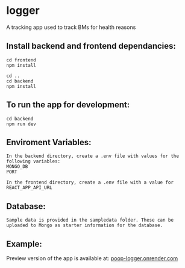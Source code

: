# logger
A tracking app used to track BMs for health reasons

## Install backend and frontend dependancies:

```
cd frontend
npm install
```

```
cd ..
cd backend
npm install
```


## To run the app for development:

```
cd backend
npm run dev
```

## Enviroment Variables:
```
In the backend directory, create a .env file with values for the following variables:
MONGO_DB
PORT

In the frontend directory, create a .env file with a value for 
REACT_APP_API_URL 
```

## Database:
```
Sample data is provided in the sampledata folder. These can be uploaded to Mongo as starter information for the database. 
```

## Example:

Preview version of the app is available at:
[poop-logger.onrender.com](https://poop-logger.onrender.com/)

